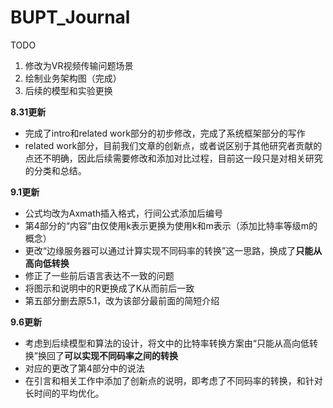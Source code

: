 # BUPT_Journal

TODO

1. 修改为VR视频传输问题场景
2. 绘制业务架构图（完成）
3. 后续的模型和实验更换



**8.31更新**

- 完成了intro和related work部分的初步修改，完成了系统框架部分的写作
- related work部分，目前我们文章的创新点，或者说区别于其他研究者贡献的点还不明确，因此后续需要修改和添加对比过程，目前这一段只是对相关研究的分类和总结。



**9.1更新**

- 公式均改为Axmath插入格式，行间公式添加后编号
- 第4部分的“内容”由仅使用k表示更换为使用k和m表示（添加比特率等级m的概念）
- 更改“边缘服务器可以通过计算实现不同码率的转换”这一思路，换成了**只能从高向低转换**
- 修正了一些前后语言表达不一致的问题
- 将图示和说明中的R更换成了K从而前后一致
- 第五部分删去原5.1，改为该部分最前面的简短介绍



**9.6更新**

- 考虑到后续模型和算法的设计，将文中的比特率转换方案由“只能从高向低转换”换回了**可以实现不同码率之间的转换**
- 对应的更改了第4部分中的说法
- 在引言和相关工作中添加了创新点的说明，即考虑了不同码率的转换，和针对长时间的平均优化。
